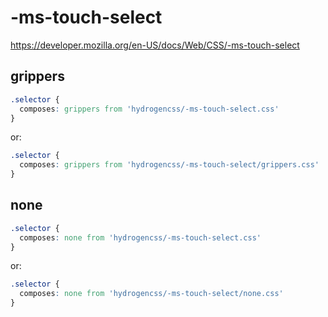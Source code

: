 # -ms-touch-select

https://developer.mozilla.org/en-US/docs/Web/CSS/-ms-touch-select

## grippers
```css
.selector {
  composes: grippers from 'hydrogencss/-ms-touch-select.css'
}
```

or:
```css
.selector {
  composes: grippers from 'hydrogencss/-ms-touch-select/grippers.css'
}
```

## none
```css
.selector {
  composes: none from 'hydrogencss/-ms-touch-select.css'
}
```

or:
```css
.selector {
  composes: none from 'hydrogencss/-ms-touch-select/none.css'
}
```

